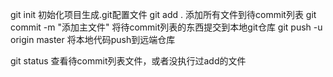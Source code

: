 git init                    初始化项目生成.git配置文件
git add .                   添加所有文件到待commit列表
git commit -m "添加主文件"   将待commit列表的东西提交到本地git仓库
git push -u origin master   将本地代码push到远端仓库


git status                  查看待commit列表文件，或者没执行过add的文件
